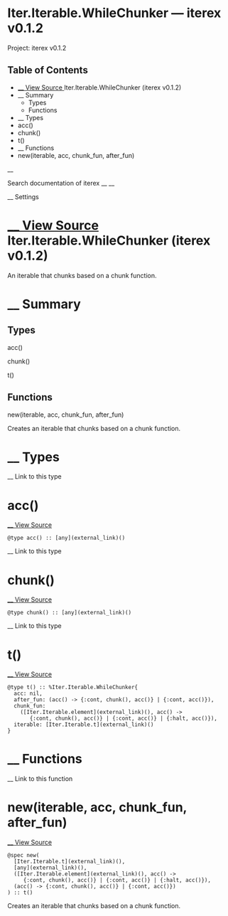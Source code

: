 # Iter.Iterable.WhileChunker — iterex v0.1.2

Project: iterex v0.1.2

## Table of Contents

- [ __ View Source ](external_link) Iter.Iterable.WhileChunker (iterex v0.1.2)
- __ Summary
  - Types
  - Functions
- __ Types
- acc()
- chunk()
- t()
- __ Functions
- new(iterable, acc, chunk_fun, after_fun)

__

Search documentation of iterex __ __

__ Settings

#  [ __ View Source ](external_link) Iter.Iterable.WhileChunker (iterex v0.1.2)

An iterable that chunks based on a chunk function.

#  __ Summary

##  Types

acc()

chunk()

t()

##  Functions

new(iterable, acc, chunk_fun, after_fun)

Creates an iterable that chunks based on a chunk function.

#  __ Types

__ Link to this type

# acc()

[ __ View Source ](external_link)
    
    
    @type acc() :: [any](external_link)()

__ Link to this type

# chunk()

[ __ View Source ](external_link)
    
    
    @type chunk() :: [any](external_link)()

__ Link to this type

# t()

[ __ View Source ](external_link)
    
    
    @type t() :: %Iter.Iterable.WhileChunker{
      acc: nil,
      after_fun: (acc() -> {:cont, chunk(), acc()} | {:cont, acc()}),
      chunk_fun:
        ([Iter.Iterable.element](external_link)(), acc() ->
           {:cont, chunk(), acc()} | {:cont, acc()} | {:halt, acc()}),
      iterable: [Iter.Iterable.t](external_link)()
    }

#  __ Functions

__ Link to this function

# new(iterable, acc, chunk_fun, after_fun)

[ __ View Source ](external_link)
    
    
    @spec new(
      [Iter.Iterable.t](external_link)(),
      [any](external_link)(),
      ([Iter.Iterable.element](external_link)(), acc() ->
         {:cont, chunk(), acc()} | {:cont, acc()} | {:halt, acc()}),
      (acc() -> {:cont, chunk(), acc()} | {:cont, acc()})
    ) :: t()

Creates an iterable that chunks based on a chunk function.
